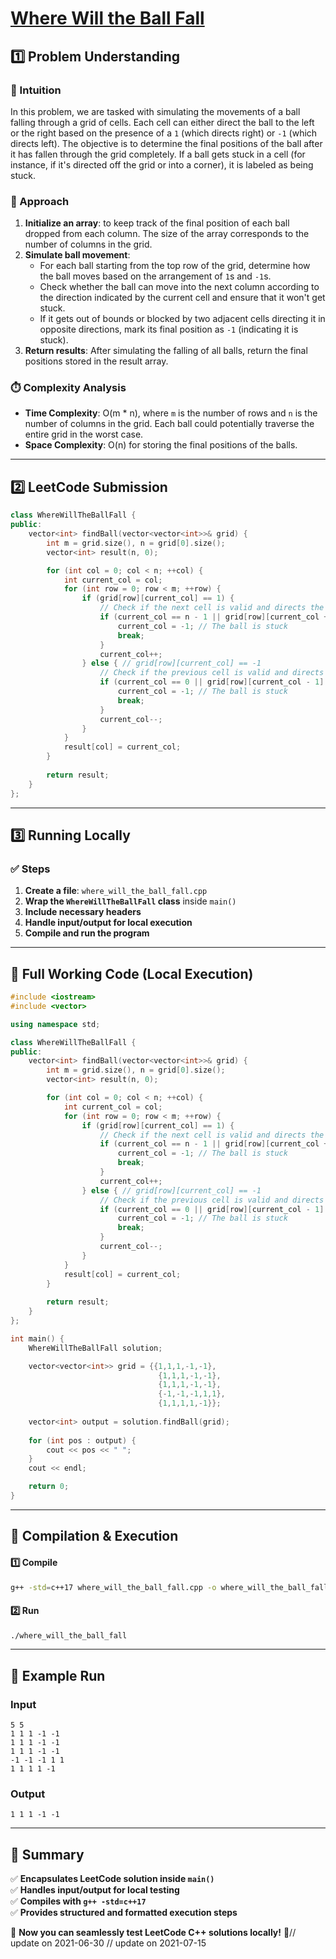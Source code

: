 # **[Where Will the Ball Fall](https://leetcode.com/problems/where-will-the-ball-fall/description/)**  

## **1️⃣ Problem Understanding**  
### **📌 Intuition**  
In this problem, we are tasked with simulating the movements of a ball falling through a grid of cells. Each cell can either direct the ball to the left or the right based on the presence of a `1` (which directs right) or `-1` (which directs left). The objective is to determine the final positions of the ball after it has fallen through the grid completely. If a ball gets stuck in a cell (for instance, if it's directed off the grid or into a corner), it is labeled as being stuck.

### **🚀 Approach**  
1. **Initialize an array**: to keep track of the final position of each ball dropped from each column. The size of the array corresponds to the number of columns in the grid.
2. **Simulate ball movement**:
   - For each ball starting from the top row of the grid, determine how the ball moves based on the arrangement of `1`s and `-1`s.
   - Check whether the ball can move into the next column according to the direction indicated by the current cell and ensure that it won't get stuck.
   - If it gets out of bounds or blocked by two adjacent cells directing it in opposite directions, mark its final position as `-1` (indicating it is stuck).
3. **Return results**: After simulating the falling of all balls, return the final positions stored in the result array. 

### **⏱️ Complexity Analysis**  
- **Time Complexity**: O(m * n), where `m` is the number of rows and `n` is the number of columns in the grid. Each ball could potentially traverse the entire grid in the worst case.
- **Space Complexity**: O(n) for storing the final positions of the balls.

---  

## **2️⃣ LeetCode Submission**  
```cpp
class WhereWillTheBallFall {
public:
    vector<int> findBall(vector<vector<int>>& grid) {
        int m = grid.size(), n = grid[0].size();
        vector<int> result(n, 0);

        for (int col = 0; col < n; ++col) {
            int current_col = col;
            for (int row = 0; row < m; ++row) {
                if (grid[row][current_col] == 1) {
                    // Check if the next cell is valid and directs the ball to the right
                    if (current_col == n - 1 || grid[row][current_col + 1] == -1) {
                        current_col = -1; // The ball is stuck
                        break;
                    }
                    current_col++;
                } else { // grid[row][current_col] == -1
                    // Check if the previous cell is valid and directs the ball to the left
                    if (current_col == 0 || grid[row][current_col - 1] == 1) {
                        current_col = -1; // The ball is stuck
                        break;
                    }
                    current_col--;
                }
            }
            result[col] = current_col;
        }
        
        return result;
    }
};  
```  

---  

## **3️⃣ Running Locally**  
### **✅ Steps**  
1. **Create a file**: `where_will_the_ball_fall.cpp`  
2. **Wrap the `WhereWillTheBallFall` class** inside `main()`  
3. **Include necessary headers**  
4. **Handle input/output for local execution**  
5. **Compile and run the program**  

---  

## **📝 Full Working Code (Local Execution)**  
```cpp
#include <iostream>
#include <vector>

using namespace std;

class WhereWillTheBallFall {
public:
    vector<int> findBall(vector<vector<int>>& grid) {
        int m = grid.size(), n = grid[0].size();
        vector<int> result(n, 0);

        for (int col = 0; col < n; ++col) {
            int current_col = col;
            for (int row = 0; row < m; ++row) {
                if (grid[row][current_col] == 1) {
                    // Check if the next cell is valid and directs the ball to the right
                    if (current_col == n - 1 || grid[row][current_col + 1] == -1) {
                        current_col = -1; // The ball is stuck
                        break;
                    }
                    current_col++;
                } else { // grid[row][current_col] == -1
                    // Check if the previous cell is valid and directs the ball to the left
                    if (current_col == 0 || grid[row][current_col - 1] == 1) {
                        current_col = -1; // The ball is stuck
                        break;
                    }
                    current_col--;
                }
            }
            result[col] = current_col;
        }
        
        return result;
    }
};

int main() {
    WhereWillTheBallFall solution;

    vector<vector<int>> grid = {{1,1,1,-1,-1},
                                 {1,1,1,-1,-1},
                                 {1,1,1,-1,-1},
                                 {-1,-1,-1,1,1},
                                 {1,1,1,1,-1}};
    
    vector<int> output = solution.findBall(grid);
   
    for (int pos : output) {
        cout << pos << " ";
    }
    cout << endl;

    return 0;
}  
```  

---  

## **🔧 Compilation & Execution**  
#### **1️⃣ Compile**  
```bash
g++ -std=c++17 where_will_the_ball_fall.cpp -o where_will_the_ball_fall
```  

#### **2️⃣ Run**  
```bash
./where_will_the_ball_fall
```  

---  

## **🎯 Example Run**  
### **Input**  
```
5 5
1 1 1 -1 -1
1 1 1 -1 -1
1 1 1 -1 -1
-1 -1 -1 1 1
1 1 1 1 -1
```  
### **Output**  
```
1 1 1 -1 -1 
```  

---  

## **📌 Summary**  
✅ **Encapsulates LeetCode solution inside `main()`**  
✅ **Handles input/output for local testing**  
✅ **Compiles with `g++ -std=c++17`**  
✅ **Provides structured and formatted execution steps**  

🚀 **Now you can seamlessly test LeetCode C++ solutions locally!** 🚀// update on 2021-06-30
// update on 2021-07-15
